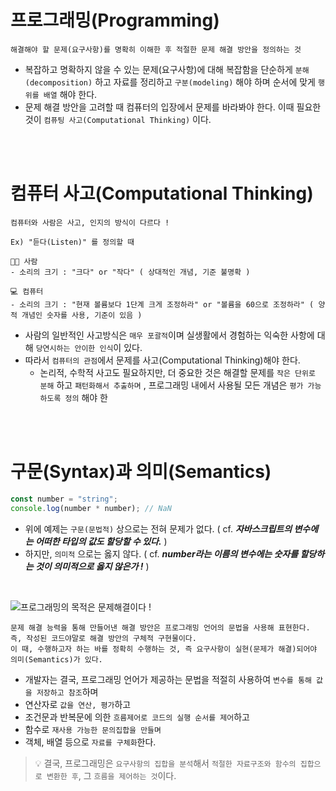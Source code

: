# 프로그래밍(Programming)

```
해결해야 할 문제(요구사항)를 명확히 이해한 후 적절한 문제 해결 방안을 정의하는 것
```

- 복잡하고 명확하지 않을 수 있는 문제(요구사항)에 대해 복잡함을 단순하게 `분해(decomposition)` 하고 자료를 정리하고 `구분(modeling)` 해야 하며 순서에 맞게 `행위를 배열` 해야 한다.
- 문제 해결 방안을 고려할 때 컴퓨터의 입장에서 문제를 바라봐야 한다. 이때 필요한 것이 `컴퓨팅 사고(Computational Thinking)` 이다.

<br />
<br />

# 컴퓨터 사고(Computational Thinking)

```
컴퓨터와 사람은 사고, 인지의 방식이 다르다 !
```

```
Ex) "듣다(Listen)" 를 정의할 때

👨‍🦱 사람
- 소리의 크기 : "크다" or "작다" ( 상대적인 개념, 기준 불명확 )

💻 컴퓨터
- 소리의 크기 : "현재 볼륨보다 1단계 크게 조정하라" or "볼륨을 60으로 조정하라" ( 양적 개념인 숫자를 사용, 기준이 있음 )
```

- 사람의 일반적인 사고방식은 `매우 포괄적`이며 실생활에서 경험하는 익숙한 사항에 대해 `당연시하는 안이한 인식`이 있다.
- 따라서 `컴퓨터의 관점`에서 문제를 사고(Computational Thinking)해야 한다.
  - 논리적, 수학적 사고도 필요하지만, 더 중요한 것은 해결할 문제를 `작은 단위로 분해` 하고 `패턴화해서 추출하며` , 프로그래밍 내에서 사용될 모든 개념은 `평가 가능하도록 정의` 해야 한

<br />
<br />

# 구문(Syntax)과 의미(Semantics)

```jsx
const number = "string";
console.log(number * number); // NaN
```

- 위에 예제는 `구문(문법적)` 상으로는 전혀 문제가 없다. ( cf. **_자바스크립트의 변수에는 어떠한 타입의 값도 할당할 수 있다._** )
- 하지만, `의미적` 으로는 옳지 않다. ( cf. **_number라는 이름의 변수에는 숫자를 할당하는 것이 의미적으로 옳지 않은가 !_** )

<br>

![프로그래밍의 목적은 문제해결이다 !](https://poiemaweb.com/img/coding.png)

```
문제 해결 능력을 통해 만들어낸 해결 방안은 프로그래밍 언어의 문법을 사용해 표현한다. 즉, 작성된 코드야말로 해결 방안의 구체적 구현물이다.
이 때, 수행하고자 하는 바를 정확히 수행하는 것, 즉 요구사항이 실현(문제가 해결)되어야 의미(Semantics)가 있다.
```

- 개발자는 결국, 프로그래밍 언어가 제공하는 문법을 적절히 사용하여 `변수를 통해 값을 저장하고 참조`하며
- 연산자로 `값을 연산, 평가`하고
- 조건문과 반복문에 의한 `흐름제어로 코드의 실행 순서를 제어`하고
- 함수로 `재사용 가능한 문의집합을 만들며`
- 객체, 배열 등으로 `자료를 구체화`한다.

> 💡 결국, 프로그래밍은 `요구사항의 집합을 분석`해서 `적절한 자료구조와 함수의 집합으로 변환한 후`, 그 `흐름을 제어하는 것`이다.
